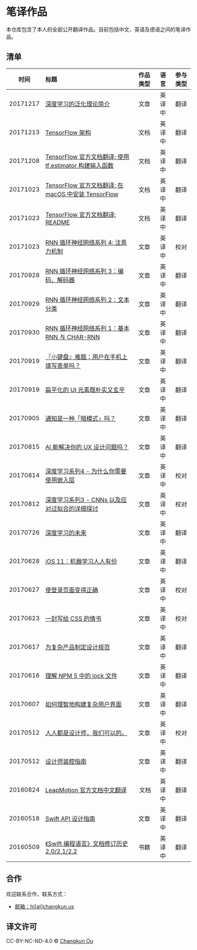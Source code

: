 # 笔译作品

本仓库包含了本人的全部公开翻译作品。目前包括中文、英语及德语之间的笔译作品。

## 清单

|    时间   | 标题                                      | 作品类型 |  语言  | 参与类型 |
| :------: | :--------------------------------------- | :--: | :--: | :--: |
| 20171217 | [深度学习的泛化理论简介](https://changkun.us/archives/2017/12/240/) | 文章 | 英译中 | 翻译 |
| 20171213 | [TensorFlow 架构](https://github.com/xitu/tensorflow/blob/zh-hans/tensorflow/docs_src/extend/architecture.md) | 文档  | 英译中  |  翻译  |
| 20171208 | [TensorFlow 官方文档翻译: 使用 tf.estimator 构建输入函数](https://github.com/xitu/tensorflow/blob/zh-hans/tensorflow/docs_src/get_started/input_fn.md) | 文档  | 英译中  |  翻译  |
| 20171023 | [TensorFlow 官方文档翻译: 在 macOS 中安装 TensorFlow](https://github.com/xitu/tensorflow/blob/zh-hans/tensorflow/docs_src/install/install_mac.md) | 文档  | 英译中  |  翻译  |
| 20171023 | [TensorFlow 官方文档翻译: README](https://github.com/xitu/tensorflow/blob/zh-hans/README.md) | 文档  | 英译中  |  翻译  |
| 20171023 | [RNN 循环神经网络系列 4: 注意力机制](https://juejin.im/post/59f72f61f265da432002871c) | 文章 | 英译中 | 校对 | 
| 20170928 | [RNN 循环神经网络系列 3：编码、解码器](https://juejin.im/post/59fc1616f265da432b4a2d44) | 文章 | 英译中 | 翻译 | 
| 20170929 | [RNN 循环神经网络系列 2：文本分类](https://juejin.im/post/59f0c6b3f265da4319557de4) | 文章 | 英译中 | 翻译 | 
| 20170930 | [RNN 循环神经网络系列 1：基本 RNN 与 CHAR-RNN](https://juejin.im/post/59f0c5b0f265da43085d3e94) | 文章 | 英译中 | 翻译 |
| 20170919 | [『小键盘』难题：用户在手机上填写表单吗？](https://juejin.im/post/59c0e3835188256bcf2e1d22) |  文章  | 英译中  |  翻译  |
| 20170919 | [扁平化的 UI 元素既朴实又玄乎](https://juejin.im/post/59c0d3305188256bce40e884) |  文章  | 英译中  |  翻译  |
| 20170905 | [通知是一种「暗模式」吗？](https://juejin.im/post/59ae63026fb9a024985f31b5) |  文章  | 英译中  |  翻译  |
| 20170815 | [AI 能解决你的 UX 设计问题吗？](https://juejin.im/post/5992aa306fb9a03c445df727) |  文章  | 英译中  |  翻译  |
| 20170814 | [深度学习系列4 - 为什么你需要使用嵌入层](https://juejin.im/post/599183c6f265da3e2e5717d2) |  文章  | 英译中  |  校对  |
| 20170812 | [深度学习系列3 - CNNs 以及应对过拟合的详细探讨](https://juejin.im/post/598f25b15188257d8643173d) |  文章  | 英译中  |  校对  |
| 20170726 | [深度学习的未来](https://juejin.im/post/597843506fb9a06ba4747db5) |  文章  | 英译中  |  翻译  |
| 20170628 | [iOS 11：机器学习人人有份](https://juejin.im/post/59533049f265da6c3a54b739) |  文章  | 英译中  |  翻译  |
| 20170627 | [使登录页面变得正确](https://juejin.im/post/5951e7905188250d98489c6a) |  文章  | 英译中  |  校对  |
| 20170623 | [一封写给 CSS 的情书](https://juejin.im/post/594c75c0f265da6c2b765b25) |  文章  | 英译中  |  校对  |
| 20170617 | [为复杂产品制定设计规范](https://juejin.im/post/5944b8e55c497d006bdc261a) |  文章  | 英译中  |  翻译  |
| 20170616 | [理解 NPM 5 中的 lock 文件](https://juejin.im/post/5943849aac502e006b84ce07) |  文章  | 英译中  |  翻译  |
| 20170607 | [如何理智地构建复杂用户界面](https://juejin.im/post/5937a61f2f301e006b2879a9) |  文章  | 英译中  |  翻译  |
| 20170512 | [人人都是设计师，我们可以的。](https://juejin.im/post/59157cdf0ce4630069d79857) |  文章  | 英译中  |  校对  |
| 20170512 | [设计师装腔指南](https://juejin.im/post/5915880b570c35006932fac9) |  文章  | 英译中  |  翻译  |
| 20160824 | [LeapMotion 官方文档中文翻译](https://github.com/changkun/LeapDocCN) |  文档  | 英译中  |  翻译  |
| 20160518 | [Swift API 设计指南](http://swift.gg/2016/05/18/api-design-guidelines/) |  文章  | 英译中  |  翻译  |
| 20160509 | [《Swift 编程语言》文档修订历史 2.0/2.1/2.2](https://github.com/numbbbbb/the-swift-programming-language-in-chinese/blob/gh-pages/source/chapter1/03_revision_history.md) |  书籍  | 英译中  |  翻译  |

## 合作

欢迎联系合作，联系方式：

- [邮箱：hi[at]changkun.us](mailto:hi[at]changkun.us)

## 译文许可

CC-BY-NC-ND-4.0 &copy; [Changkun Ou](https://changkun.us)
